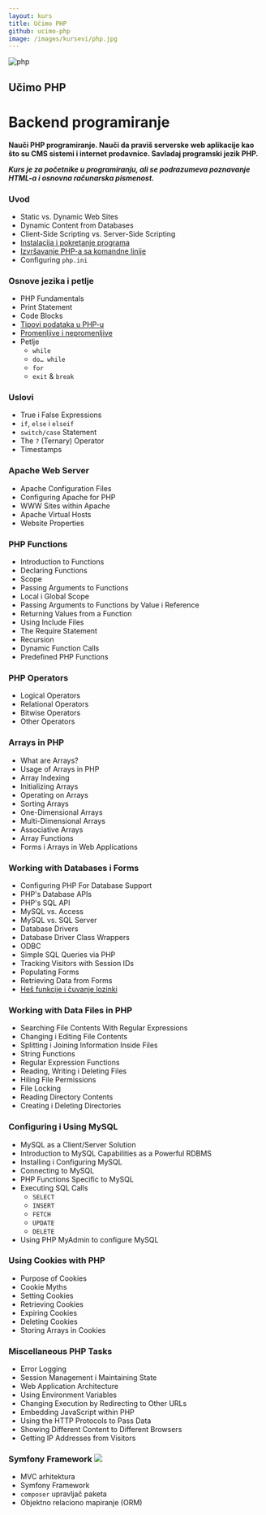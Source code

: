 ```yaml
---
layout: kurs
title: Učimo PHP
github: ucimo-php
image: /images/kursevi/php.jpg
---
```


![php]({{page.image}})

## Učimo PHP
# Backend programiranje

**Nauči PHP programiranje. Nauči da praviš serverske web aplikacije kao što su CMS sistemi i internet prodavnice. Savladaj programski jezik PHP.**

***Kurs je za početnike u programiranju, ali se podrazumeva poznavanje HTML-a i osnovna računarska pismenost.***

<!-- <a href="/kursevi/prijava?kurs=7" class="btn float-right">Prijavi se</a> -->

### Uvod

- Static vs. Dynamic Web Sites
- Dynamic Content from Databases
- Client-Side Scripting vs. Server-Side Scripting
- [Instalacija i pokretanje programa](/uvod-u-php)
- [Izvršavanje PHP-a sa komandne linije](/php-komandna-linija)
- Configuring `php.ini`

### Osnove jezika i petlje

- PHP Fundamentals
- Print Statement
- Code Blocks
- [Tipovi podataka u PHP-u](/php-tipovi-podataka)
- [Promenljive i nepromenljive](/php-promenljive-i-nepromenljive)
- Petlje
  - `while`
  - `do… while`
  - `for`
  - `exit` & `break`

### Uslovi

- True i False Expressions
- `if`, `else` i `elseif`
- `switch/case` Statement
- The `?` (Ternary) Operator
- Timestamps

### Apache Web Server

- Apache Configuration Files
- Configuring Apache for PHP
- WWW Sites within Apache
- Apache Virtual Hosts
- Website Properties

### PHP Functions

- Introduction to Functions
- Declaring Functions
- Scope
- Passing Arguments to Functions
- Local i Global Scope
- Passing Arguments to Functions by Value i Reference
- Returning Values from a Function
- Using Include Files
- The Require Statement
- Recursion
- Dynamic Function Calls
- Predefined PHP Functions

### PHP Operators

- Logical Operators
- Relational Operators
- Bitwise Operators
- Other Operators

### Arrays in PHP

- What are Arrays?
- Usage of Arrays in PHP
- Array Indexing
- Initializing Arrays
- Operating on Arrays
- Sorting Arrays
- One-Dimensional Arrays
- Multi-Dimensional Arrays
- Associative Arrays
- Array Functions
- Forms i Arrays in Web Applications

### Working with Databases i Forms

- Configuring PHP For Database Support
- PHP's Database APIs
- PHP's SQL API
- MySQL vs. Access
- MySQL vs. SQL Server
- Database Drivers
- Database Driver Class Wrappers
- ODBC
- Simple SQL Queries via PHP
- Tracking Visitors with Session IDs
- Populating Forms
- Retrieving Data from Forms
- [Heš funkcije i čuvanje lozinki](https://learncryptography.com/hash-functions/what-are-hash-functions)

### Working with Data Files in PHP

- Searching File Contents With Regular Expressions
- Changing i Editing File Contents
- Splitting i Joining Information Inside Files
- String Functions
- Regular Expression Functions
- Reading, Writing i Deleting Files
- Hiling File Permissions
- File Locking
- Reading Directory Contents
- Creating i Deleting Directories

<!-- ### Enabling E-Commerce

- Required Characteristics of an E-Commerce Site
- Authentication i Authorization
- Data Validation
- Building a Custom Shopping Cart
- Persisting Shopping Cart Data Over Multiple Pages
- Criteria for Evaluating Third Party Shopping Cart Solutions
- Open Source vs. Commercial Shopping Cart Solutions
- Order Processing via the Web
- Implementing Order System Security using SSL
- Using Mail Servers (SMTP i Sendmail) for Client Communication
- Configuring E-mail Output Parameters -->

### Configuring i Using MySQL

- MySQL as a Client/Server Solution
- Introduction to MySQL Capabilities as a Powerful RDBMS
- Installing i Configuring MySQL
- Connecting to MySQL
- PHP Functions Specific to MySQL
- Executing SQL Calls
  - `SELECT`
  - `INSERT`
  - `FETCH`
  - `UPDATE`
  - `DELETE`
- Using PHP MyAdmin to configure MySQL

### Using Cookies with PHP

- Purpose of Cookies
- Cookie Myths
- Setting Cookies
- Retrieving Cookies
- Expiring Cookies
- Deleting Cookies
- Storing Arrays in Cookies

### Miscellaneous PHP Tasks

- Error Logging
- Session Management i Maintaining State
- Web Application Architecture
- Using Environment Variables
- Changing Execution by Redirecting to Other URLs
- Embedding JavaScript within PHP
- Using the HTTP Protocols to Pass Data
- Showing Different Content to Different Browsers
- Getting IP Addresses from Visitors

### Symfony Framework [<img src="/images/ui/ikonice/github.svg" class="ikonica-veca">](https://github.com/skolakoda/ucimo-symfony)

- MVC arhitektura
- Symfony Framework
- `composer` upravljač paketa
- Objektno relaciono mapiranje (ORM)
